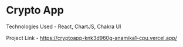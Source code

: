 # Crypto App


Technologies Used - React, ChartJS, Chakra UI


Project Link - https://cryptoapp-knk3d960g-anamika1-cpu.vercel.app/
